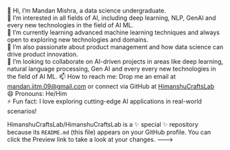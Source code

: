 👋 Hi, I’m Mandan Mishra, a data science undergraduate.  
👀 I’m interested in all fields of AI, including deep learning, NLP, GenAI and every new technologies in the field of AI ML.  
🌱 I’m currently learning advanced machine learning techniques and always open to exploring new technologies and domains.  
💼 I’m also passionate about product management and how data science can drive product innovation.  
💞️ I’m looking to collaborate on AI-driven projects in areas like deep learning, natural language processing, Gen AI and every  every new technologies in the field of AI ML.
📫 How to reach me: Drop me an email at mandan.iitm.09@gmail.com or connect via GitHub at [HimanshuCraftsLab](https://github.com/HimanshuCraftsLab)  
😄 Pronouns: He/Him  
⚡ Fun fact: I love exploring cutting-edge AI applications in real-world scenarios!

HimanshuCraftsLab/HimanshuCraftsLab is a ✨ special ✨ repository because its `README.md` (this file) appears on your GitHub profile.
You can click the Preview link to take a look at your changes.
--->
